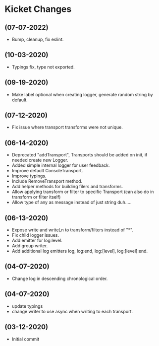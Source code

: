 # Kicket Changes

## (07-07-2022)

- Bump, cleanup, fix eslint.

## (10-03-2020)

- Typings fix, type not exported.

## (09-19-2020)

- Make label optional when creating logger, generate random string by default.

## (07-12-2020)

- Fix issue where transport transforms were not unique.

## (06-14-2020)

- Deprecated "addTransport", Transports should be added on init, if needed create new Logger.
- Added simple internal logger for user feedback.
- Improve default ConsoleTransport.
- Improve typings.
- Include RemoveTransport method.
- Add helper methods for building filers and transforms.
- Allow applying transform or filter to specific Transport (can also do in transform or filter itself)
- Allow type of any as message instead of just string duh.....

## (06-13-2020)

- Expose write and writeLn to transform/filters instead of "*".
- Fix child logger issues.
- Add emitter for log:level.
- Add group writer.
- Add additional log emitters log, log:end, log:[level], log:[level]:end.

## (04-07-2020)

- Change log in descending chronological order.

## (04-07-2020)

- update typings
- change writer to use async when writing to each transport.

## (03-12-2020)

- Initial commit